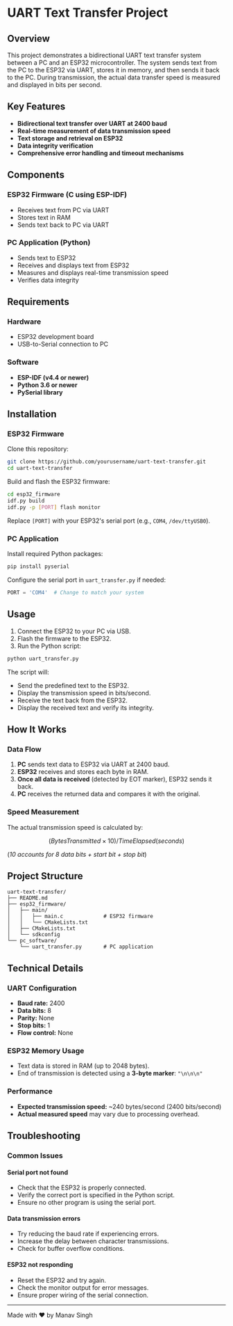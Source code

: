 # UART Text Transfer Project

## Overview

This project demonstrates a bidirectional UART text transfer system between a PC and an ESP32 microcontroller. The system sends text from the PC to the ESP32 via UART, stores it in memory, and then sends it back to the PC. During transmission, the actual data transfer speed is measured and displayed in bits per second.

## Key Features

- **Bidirectional text transfer over UART at 2400 baud**
- **Real-time measurement of data transmission speed**
- **Text storage and retrieval on ESP32**
- **Data integrity verification**
- **Comprehensive error handling and timeout mechanisms**

## Components

### ESP32 Firmware (C using ESP-IDF)
- Receives text from PC via UART
- Stores text in RAM
- Sends text back to PC via UART

### PC Application (Python)
- Sends text to ESP32
- Receives and displays text from ESP32
- Measures and displays real-time transmission speed
- Verifies data integrity

## Requirements

### Hardware
- ESP32 development board
- USB-to-Serial connection to PC

### Software
- **ESP-IDF (v4.4 or newer)**
- **Python 3.6 or newer**
- **PySerial library**

## Installation

### ESP32 Firmware

Clone this repository:

```sh
git clone https://github.com/yourusername/uart-text-transfer.git
cd uart-text-transfer
```

Build and flash the ESP32 firmware:

```sh
cd esp32_firmware
idf.py build
idf.py -p [PORT] flash monitor
```

Replace `[PORT]` with your ESP32's serial port (e.g., `COM4`, `/dev/ttyUSB0`).

### PC Application

Install required Python packages:

```sh
pip install pyserial
```

Configure the serial port in `uart_transfer.py` if needed:

```python
PORT = 'COM4'  # Change to match your system
```

## Usage

1. Connect the ESP32 to your PC via USB.
2. Flash the firmware to the ESP32.
3. Run the Python script:

```sh
python uart_transfer.py
```

The script will:
- Send the predefined text to the ESP32.
- Display the transmission speed in bits/second.
- Receive the text back from the ESP32.
- Display the received text and verify its integrity.

## How It Works

### Data Flow

1. **PC** sends text data to ESP32 via UART at 2400 baud.
2. **ESP32** receives and stores each byte in RAM.
3. **Once all data is received** (detected by EOT marker), ESP32 sends it back.
4. **PC** receives the returned data and compares it with the original.

### Speed Measurement

The actual transmission speed is calculated by:

```math
(Bytes Transmitted × 10) / Time Elapsed (seconds)
```

(*10 accounts for 8 data bits + start bit + stop bit*)

## Project Structure

```
uart-text-transfer/
├── README.md
├── esp32_firmware/
│   ├── main/
│   │   ├── main.c             # ESP32 firmware
│   │   └── CMakeLists.txt
│   ├── CMakeLists.txt
│   └── sdkconfig
└── pc_software/
    └── uart_transfer.py       # PC application
```

## Technical Details

### UART Configuration
- **Baud rate:** 2400
- **Data bits:** 8
- **Parity:** None
- **Stop bits:** 1
- **Flow control:** None

### ESP32 Memory Usage
- Text data is stored in RAM (up to 2048 bytes).
- End of transmission is detected using a **3-byte marker**: `"\n\n\n"`

### Performance
- **Expected transmission speed:** ~240 bytes/second (2400 bits/second)
- **Actual measured speed** may vary due to processing overhead.

## Troubleshooting

### Common Issues

#### Serial port not found
- Check that the ESP32 is properly connected.
- Verify the correct port is specified in the Python script.
- Ensure no other program is using the serial port.

#### Data transmission errors
- Try reducing the baud rate if experiencing errors.
- Increase the delay between character transmissions.
- Check for buffer overflow conditions.

#### ESP32 not responding
- Reset the ESP32 and try again.
- Check the monitor output for error messages.
- Ensure proper wiring of the serial connection.

---

Made with ❤️ by Manav Singh
